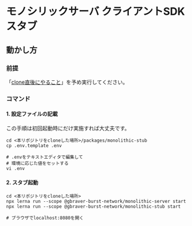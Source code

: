 # モノシリックサーバ クライアントSDK スタブ

## 動かし方
### 前提
「[clone直後にやること](../../Readme.md)」を予め実行してください。

### コマンド
#### 1. 設定ファイルの記載
この手順は初回起動時にだけ実施すれば大丈夫です。

```shell
cd <本リポジトリをcloneした場所>/packages/monolithic-stub
cp .env.template .env

# .envをテキストエディタで編集して
# 環境に応じた値をセットする
vi .env
```

#### 2. スタブ起動
```shell
cd <本リポジトリをcloneした場所>
npx lerna run --scope @gbraver-burst-network/monolithic-server start
npx lerna run --scope @gbraver-burst-network/monolithic-stub start

# ブラウザでlocalhost:8080を開く
```